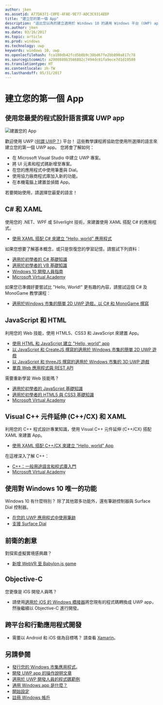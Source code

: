 ```yaml
---
author: jken
ms.assetid: A77DA371-C0FE-4FAE-9E77-ADC3C9314EDF
title: "建立您的第一個 App"
description: "這比您以為的建立適用於 Windows 10 的通用 Windows 平台 (UWP) app 還要簡單。"
ms.author: jken
ms.date: 03/16/2017
ms.topic: article
ms.prod: windows
ms.technology: uwp
keywords: windows 10, uwp
ms.openlocfilehash: fca180db42fcd5b8b9c30bd67fe2bb890a817c78
ms.sourcegitcommit: a2908889b3566882c7494dc81fa9ece7d1d19580
ms.translationtype: HT
ms.contentlocale: zh-TW
ms.lasthandoff: 05/31/2017
---
```

# <a name="create-your-first-app"></a>建立您的第一個 App

## <a name="write-a-uwp-app-using-your-favorite-programming-language"></a>使用您最愛的程式設計語言撰寫 UWP app

![建置您的 App](images/build-your-app.png)

歡迎使用 UWP ([何謂 UWP？](whats-a-uwp.md)) 平台！ 這些教學課程將協助您使用所選擇的語言來建立您的第一個 UWP app。 您將會了解如何：

-   在 Microsoft Visual Studio 中建立 UWP 專案。
-   將 UI 元素和程式碼新增至專案。
-   在您的應用程式中使用筆墨與 Dial。
-   使用協力廠商程式庫加入新的功能。
-   在本機電腦上建置並偵錯 App。

若要開始使用，請選擇您最愛的語言！

## <a name="c-and-xaml"></a>C# 和 XAML

使用您的 .NET、WPF 或 Silverlight 技術，來建置使用 XAML 搭配 C# 的應用程式。

* [使用 XAML 搭配 C# 來建立 "Hello, world" 應用程式](create-a-hello-world-app-xaml-universal.md)

如果您想要了解基本概念，或只是恢復您的學習記憶，請嘗試下列資料︰

* [適用於初學者的 C# 基礎知識](https://go.microsoft.com/fwlink/?linkid=850801)
* [適用於初學者的 VB 基礎知識](https://go.microsoft.com/fwlink/?linkid=850802)
* [Windows 10 開發人員指南](https://go.microsoft.com/fwlink/?linkid=850804)
* [Microsoft Virtual Academy](http://www.microsoftvirtualacademy.com/)

如果您已準備好要嘗試比 "Hello, World!" 更有趣的內容，請嘗試這個 C# 及 MonoGame 教學課程︰

* [適用於Windows 市集的簡單 2D UWP 遊戲，以 C# 和 MonoGame 撰寫](get-started-tutorial-game-mg2d.md)

## <a name="javascript-and-html"></a>JavaScript 和 HTML

利用您的 Web 技能，使用 HTML5、CSS3 和 JavaScript 來建置 App。

* [使用 HTML 和 JavaScript 建立 "Hello, world" app](create-a-hello-world-app-js-uwp.md)
* [以 JavaScript 和 CreateJS 撰寫的適用於 Windows 市集的簡單 2D UWP 遊戲](get-started-tutorial-game-js2d.md)
* [以 JavaScript 和 threeJS 撰寫的適用於 Windows 市集的 3D UWP 遊戲](get-started-tutorial-game-js3d.md)
* [單頁 Web 應用程式與 REST API](get-started-tutorial-fullstack-web-app.md)

需要重新學習 Web 技能嗎？

* [適用於初學者的 JavaScript 基礎知識](http://www.microsoftvirtualacademy.com/training-courses/javascript-fundamentals-for-absolute-beginners)
* [適用於初學者的 HTML5 與 CSS3 基礎知識](http://www.microsoftvirtualacademy.com/training-courses/html5-css3-fundamentals-development-for-absolute-beginners)
* [Microsoft Virtual Academy](http://go.microsoft.com/fwlink/p/?LinkID=389916)

## <a name="visual-c-component-extensions-ccx-and-xaml"></a>Visual C++ 元件延伸 (C++/CX) 和 XAML

利用您的 C++ 程式設計專業知識，使用 Visual C++ 元件延伸 (C++/CX) 搭配 XAML 來建置 App。

* [使用 XAML 搭配 C++/CX 來建立 "Hello, world" App](create-a-basic-windows-10-app-in-cpp.md)

在這裡深入了解 C++：

* [C++：一般用途語言和程式庫入門](http://www.microsoftvirtualacademy.com/training-courses/c-a-general-purpose-language-and-library-jump-start)
* [Microsoft Virtual Academy](http://go.microsoft.com/fwlink/p/?LinkID=389916)

## <a name="using-features-unique-to-windows-10"></a>使用對 Windows 10 唯一的功能

Windows 10 有什麼特別？ 除了其他眾多功能外，還有筆跡控制器與 Surface Dial 控制器。

* [在您的 UWP 應用程式中使用筆跡](ink-walkthrough.md)
* [支援 Surface Dial](radialcontroller-walkthrough.md)

## <a name="cutting-edge-ideas"></a>前衛的創意

對探索虛擬實境感興趣？

* [新增 WebVR 至 Babylon.js game](adding-webvr-to-a-babylonjs-game.md)

## <a name="objective-c"></a>Objective-C

您更像是 iOS 開發人員嗎？ 

* 請使用[適用於 iOS 的 Windows 橋接器](https://developer.microsoft.com/windows/bridges/ios)將您現有的程式碼轉換成 UWP app，然後繼續以 Objective-C 進行開發。


## <a name="cross-platform-and-mobile-development"></a>跨平台和行動應用程式開發

* 需要以 Android 和 iOS 做為目標嗎？ 請查看 [Xamarin](https://www.xamarin.com)。

## <a name="see-also"></a>另請參閱

* [發行您的 Windows 市集應用程式](https://developer.microsoft.com/store/publish-apps)。
* [開發 UWP app 的操作說明文章](https://developer.microsoft.com/windows/apps/develop)
* [適用於 UWP 開發人員的程式碼範例](https://developer.microsoft.com/windows/samples)
* [通用 Windows app 是什麼？](whats-a-uwp.md)
* [開始設定](get-set-up.md)
* [註冊 Windows 帳戶](sign-up.md)

